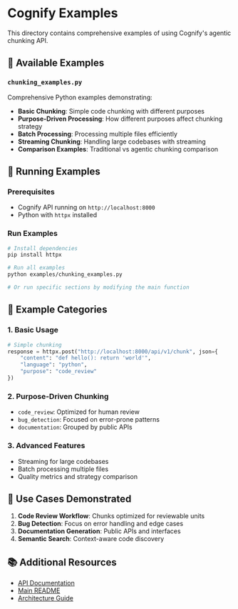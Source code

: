 # Cognify Examples

This directory contains comprehensive examples of using Cognify's agentic chunking API.

## 📁 Available Examples

### `chunking_examples.py`
Comprehensive Python examples demonstrating:

- **Basic Chunking**: Simple code chunking with different purposes
- **Purpose-Driven Processing**: How different purposes affect chunking strategy
- **Batch Processing**: Processing multiple files efficiently
- **Streaming Chunking**: Handling large codebases with streaming
- **Comparison Examples**: Traditional vs agentic chunking comparison

## 🚀 Running Examples

### Prerequisites
- Cognify API running on `http://localhost:8000`
- Python with `httpx` installed

### Run Examples
```bash
# Install dependencies
pip install httpx

# Run all examples
python examples/chunking_examples.py

# Or run specific sections by modifying the main function
```

## 📖 Example Categories

### 1. Basic Usage
```python
# Simple chunking
response = httpx.post("http://localhost:8000/api/v1/chunk", json={
    "content": "def hello(): return 'world'",
    "language": "python",
    "purpose": "code_review"
})
```

### 2. Purpose-Driven Chunking
- `code_review`: Optimized for human review
- `bug_detection`: Focused on error-prone patterns
- `documentation`: Grouped by public APIs

### 3. Advanced Features
- Streaming for large codebases
- Batch processing multiple files
- Quality metrics and strategy comparison

## 🎯 Use Cases Demonstrated

1. **Code Review Workflow**: Chunks optimized for reviewable units
2. **Bug Detection**: Focus on error handling and edge cases
3. **Documentation Generation**: Public APIs and interfaces
4. **Semantic Search**: Context-aware code discovery

## 📚 Additional Resources

- [API Documentation](http://localhost:8000/docs)
- [Main README](../README.md)
- [Architecture Guide](../../docs/agentic_chunking_strategy.md)
